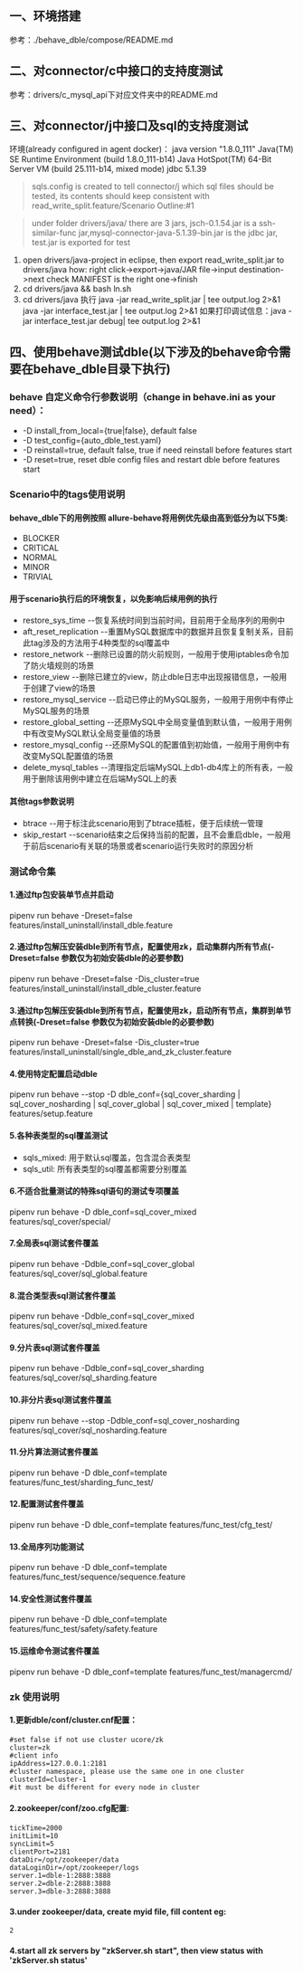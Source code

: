 
## 一、环境搭建
参考：./behave_dble/compose/README.md

## 二、对connector/c中接口的支持度测试
参考：drivers/c_mysql_api下对应文件夹中的README.md

## 三、对connector/j中接口及sql的支持度测试
环境(already configured in agent docker)：
java version "1.8.0_111"
Java(TM) SE Runtime Environment (build 1.8.0_111-b14)
Java HotSpot(TM) 64-Bit Server VM (build 25.111-b14, mixed mode)
jdbc 5.1.39

> sqls.config is created to tell connector/j which sql files should be tested, its contents should keep consistent with read_write_split.feature/Scenario Outline:#1

> under folder drivers/java/ there are 3 jars, jsch-0.1.54.jar is a ssh-similar-func jar,mysql-connector-java-5.1.39-bin.jar is the jdbc jar, test.jar is exported for test

1. open drivers/java-project in eclipse, then export read_write_split.jar to drivers/java
      how: right click->export->java/JAR file->input destination->next check MANIFEST is the right one->finish
2. cd drivers/java && bash ln.sh
3. cd drivers/java 执行
	java -jar read_write_split.jar | tee output.log 2>&1
    java -jar interface_test.jar | tee output.log 2>&1
	如果打印调试信息：java -jar interface_test.jar debug| tee output.log 2>&1

## 四、使用behave测试dble(以下涉及的behave命令需要在behave_dble目录下执行)
### behave 自定义命令行参数说明（change in behave.ini as your need）：
 - -D install_from_local={true|false}, default false
 - -D test_config={auto_dble_test.yaml}
 - -D reinstall=true, default false, true if need reinstall before features start
 - -D reset=true, reset dble config files and restart dble before features start
 
 
### Scenario中的tags使用说明
#### behave_dble下的用例按照 allure-behave将用例优先级由高到低分为以下5类:
- BLOCKER
- CRITICAL
- NORMAL
- MINOR
- TRIVIAL
#### 用于scenario执行后的环境恢复，以免影响后续用例的执行
- restore_sys_time --恢复系统时间到当前时间，目前用于全局序列的用例中
- aft_reset_replication --重置MySQL数据库中的数据并且恢复复制关系，目前此tag涉及的方法用于4种类型的sql覆盖中
- restore_network --删除已设置的防火前规则，一般用于使用iptables命令加了防火墙规则的场景
- restore_view --删除已建立的view，防止dble日志中出现报错信息，一般用于创建了view的场景
- restore_mysql_service --启动已停止的MySQL服务，一般用于用例中有停止MySQL服务的场景
- restore_global_setting --还原MySQL中全局变量值到默认值，一般用于用例中有改变MySQL默认全局变量值的场景
- restore_mysql_config --还原MySQL的配置值到初始值，一般用于用例中有改变MySQL配置值的场景
- delete_mysql_tables --清理指定后端MySQL上db1-db4库上的所有表，一般用于删除该用例中建立在后端MySQL上的表
#### 其他tags参数说明
- btrace --用于标注此scenario用到了btrace插桩，便于后续统一管理
- skip_restart --scenario结束之后保持当前的配置，且不会重启dble，一般用于前后scenario有关联的场景或者scenario运行失败时的原因分析


### 测试命令集
#### 1.通过ftp包安装单节点并启动
pipenv run behave -Dreset=false features/install_uninstall/install_dble.feature

#### 2.通过ftp包解压安装dble到所有节点，配置使用zk，启动集群内所有节点(-Dreset=false 参数仅为初始安装dble的必要参数)
pipenv run behave -Dreset=false -Dis_cluster=true features/install_uninstall/install_dble_cluster.feature 

#### 3.通过ftp包解压安装dble到所有节点，配置使用zk，启动所有节点，集群到单节点转换(-Dreset=false 参数仅为初始安装dble的必要参数)
pipenv run behave -Dreset=false -Dis_cluster=true features/install_uninstall/single_dble_and_zk_cluster.feature

#### 4.使用特定配置启动dble
pipenv run behave --stop -D dble_conf={sql_cover_sharding | sql_cover_nosharding | sql_cover_global | sql_cover_mixed | template} features/setup.feature

#### 5.各种表类型的sql覆盖测试
- sqls_mixed: 用于默认sql覆盖，包含混合表类型
- sqls_util: 所有表类型的sql覆盖都需要分别覆盖

#### 6.不适合批量测试的特殊sql语句的测试专项覆盖
pipenv run behave -D dble_conf=sql_cover_mixed features/sql_cover/special/

#### 7.全局表sql测试套件覆盖
pipenv run behave -Ddble_conf=sql_cover_global features/sql_cover/sql_global.feature

#### 8.混合类型表sql测试套件覆盖
pipenv run behave -Ddble_conf=sql_cover_mixed features/sql_cover/sql_mixed.feature

#### 9.分片表sql测试套件覆盖
pipenv run behave -Ddble_conf=sql_cover_sharding features/sql_cover/sql_sharding.feature

#### 10.非分片表sql测试套件覆盖
pipenv run behave --stop -Ddble_conf=sql_cover_nosharding features/sql_cover/sql_nosharding.feature

#### 11.分片算法测试套件覆盖
pipenv run behave -D dble_conf=template features/func_test/sharding_func_test/

#### 12.配置测试套件覆盖
pipenv run behave -D dble_conf=template features/func_test/cfg_test/

#### 13.全局序列功能测试
pipenv run behave -D dble_conf=template features/func_test/sequence/sequence.feature

#### 14.安全性测试套件覆盖
pipenv run behave -D dble_conf=template features/func_test/safety/safety.feature

#### 15.运维命令测试套件覆盖
pipenv run behave -D dble_conf=template features/func_test/managercmd/

### zk 使用说明
#### 1.更新dble/conf/cluster.cnf配置：
```
#set false if not use cluster ucore/zk
cluster=zk
#client info
ipAddress=127.0.0.1:2181
#cluster namespace, please use the same one in one cluster
clusterId=cluster-1
#it must be different for every node in cluster
```
#### 2.zookeeper/conf/zoo.cfg配置:
```
tickTime=2000
initLimit=10
syncLimit=5
clientPort=2181
dataDir=/opt/zookeeper/data
dataLoginDir=/opt/zookeeper/logs
server.1=dble-1:2888:3888
server.2=dble-2:2888:3888
server.3=dble-3:2888:3888
```
#### 3.under zookeeper/data, create myid file, fill content eg:
```
2
```

#### 4.start all zk servers by "zkServer.sh start", then view status with 'zkServer.sh status'
